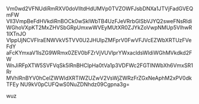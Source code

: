 Vm0wd2VFNUdiRmRXV0doVlltdHdUMVp0TVZOWFJsbDNXa1JTVjFadGVEQmFW
Vll3VmpBeFdHVkdiRnBOCk0wSklWbTB4UzFJeVRrbGlSbVJYQ2sweFNsRldi
WGhoVXpKT2MxZHVSbGRpUmxwWVEyMUtXR0ZJYkZoVwpNMUp5VlhwR1lXTnJO
VlppUjNCVFlraENWVkV5TVV0U2JHUlpZMFprV0FwVFJVcEZWbXRTUzFVeFdY
aFcKYmxaV1lsZG9WRmx0ZEV0bFZrVjVUVlprYWxacldsWldiWGhMVkdkd2FW
WnJiRFpXTW5SVFVqSk5lRnBHClpHa0tVa1p3VDFWc2FGTlNWbXh6VmxSR1Rr
MVhlRnBYV0hCelZWWldXRTlWZUZwV2VsWjZWRzFrZGxNeAphM2xPV0dkTFEy
NU9kV0pCUFQwS0NuZDNhdz09Cgpna3g=

wuz
